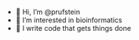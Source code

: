 - 👋 Hi, I’m @prufstein
- 👀 I’m interested in bioinformatics 
- 🌱 I write code that gets things done


